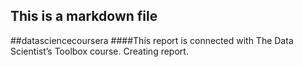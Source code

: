 ## This is a markdown file

##datasciencecoursera
####This report is connected with The Data Scientist’s Toolbox course. Creating report.
